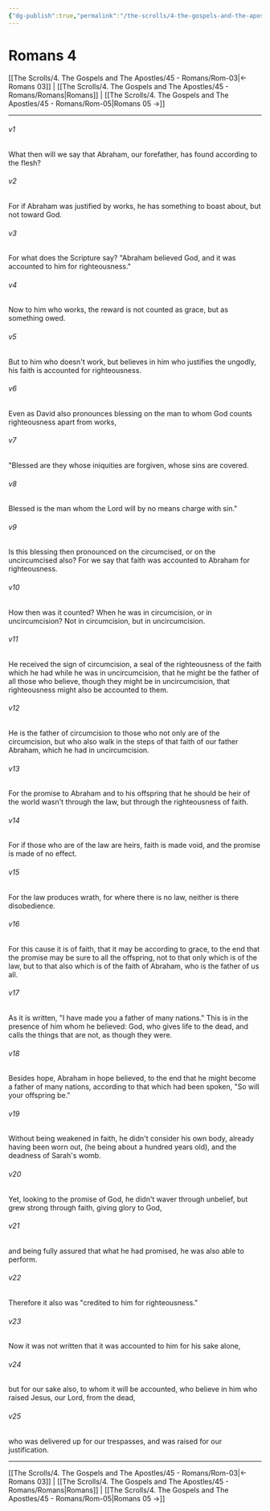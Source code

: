 ```yaml
---
{"dg-publish":true,"permalink":"/the-scrolls/4-the-gospels-and-the-apostles/45-romans/rom-04/","tags":["TheScrolls","GospelsApostles"]}
---
```



# Romans 4

[[The Scrolls/4. The Gospels and The Apostles/45 - Romans/Rom-03\|← Romans 03]] | [[The Scrolls/4. The Gospels and The Apostles/45 - Romans/Romans\|Romans]] | [[The Scrolls/4. The Gospels and The Apostles/45 - Romans/Rom-05\|Romans 05 →]]
***



###### v1 
What then will we say that Abraham, our forefather, has found according to the flesh? 

###### v2 
For if Abraham was justified by works, he has something to boast about, but not toward God. 

###### v3 
For what does the Scripture say? "Abraham believed God, and it was accounted to him for righteousness." 

###### v4 
Now to him who works, the reward is not counted as grace, but as something owed. 

###### v5 
But to him who doesn't work, but believes in him who justifies the ungodly, his faith is accounted for righteousness. 

###### v6 
Even as David also pronounces blessing on the man to whom God counts righteousness apart from works, 

###### v7 
"Blessed are they whose iniquities are forgiven, whose sins are covered. 

###### v8 
Blessed is the man whom the Lord will by no means charge with sin."  

###### v9 
Is this blessing then pronounced on the circumcised, or on the uncircumcised also? For we say that faith was accounted to Abraham for righteousness. 

###### v10 
How then was it counted? When he was in circumcision, or in uncircumcision? Not in circumcision, but in uncircumcision. 

###### v11 
He received the sign of circumcision, a seal of the righteousness of the faith which he had while he was in uncircumcision, that he might be the father of all those who believe, though they might be in uncircumcision, that righteousness might also be accounted to them. 

###### v12 
He is the father of circumcision to those who not only are of the circumcision, but who also walk in the steps of that faith of our father Abraham, which he had in uncircumcision. 

###### v13 
For the promise to Abraham and to his offspring that he should be heir of the world wasn't through the law, but through the righteousness of faith. 

###### v14 
For if those who are of the law are heirs, faith is made void, and the promise is made of no effect. 

###### v15 
For the law produces wrath, for where there is no law, neither is there disobedience. 

###### v16 
For this cause it is of faith, that it may be according to grace, to the end that the promise may be sure to all the offspring, not to that only which is of the law, but to that also which is of the faith of Abraham, who is the father of us all. 

###### v17 
As it is written, "I have made you a father of many nations." This is in the presence of him whom he believed: God, who gives life to the dead, and calls the things that are not, as though they were. 

###### v18 
Besides hope, Abraham in hope believed, to the end that he might become a father of many nations, according to that which had been spoken, "So will your offspring be." 

###### v19 
Without being weakened in faith, he didn't consider his own body, already having been worn out, (he being about a hundred years old), and the deadness of Sarah's womb. 

###### v20 
Yet, looking to the promise of God, he didn't waver through unbelief, but grew strong through faith, giving glory to God, 

###### v21 
and being fully assured that what he had promised, he was also able to perform. 

###### v22 
Therefore it also was "credited to him for righteousness." 

###### v23 
Now it was not written that it was accounted to him for his sake alone, 

###### v24 
but for our sake also, to whom it will be accounted, who believe in him who raised Jesus, our Lord, from the dead, 

###### v25 
who was delivered up for our trespasses, and was raised for our justification.

***
[[The Scrolls/4. The Gospels and The Apostles/45 - Romans/Rom-03\|← Romans 03]] | [[The Scrolls/4. The Gospels and The Apostles/45 - Romans/Romans\|Romans]] | [[The Scrolls/4. The Gospels and The Apostles/45 - Romans/Rom-05\|Romans 05 →]]
